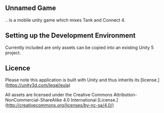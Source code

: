 ## Unnamed Game
.. is a mobile unity game which mixes Tank and Connect 4. 


## Setting up the Development Environment
Currently included are only assets can be copied into an existing Unity 5 project.


## Licence
Please note this application is built with Unity and thus inherits its [license.] (https://unity3d.com/legal/eula)

All assets are licensed under the Creative Commons Attribution-NonCommercial-ShareAlike 4.0 International [License.] (http://creativecommons.org/licenses/by-nc-sa/4.0/)
